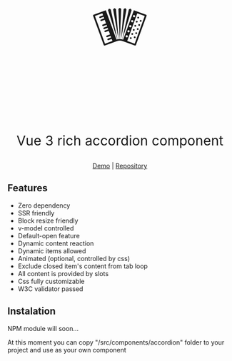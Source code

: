 <p align="center" style="font-size: 120px">🪗</span>
<p align="center" style="font-size: 30px">Vue 3 rich accordion component</span>
<p align="center">
  <a href="https://sticker0ne.github.io/vue3-rich-accordion/">Demo</a> |
  <a href="https://github.com/sticker0ne/vue3-rich-accordion">Repository</a>
</p>

<h2>Features</h2>
<ul>
    <li>Zero dependency</li>
    <li>SSR friendly</li>
    <li>Block resize friendly</li>
    <li>v-model controlled</li>
    <li>Default-open feature</li>
    <li>Dynamic content reaction</li>
    <li>Dynamic items allowed</li>
    <li>Animated (optional, controlled by css)</li>
    <li>Exclude closed item's content from tab loop</li>
    <li>All content is provided by slots</li>
    <li>Css fully customizable</li>
    <li>W3C validator passed</li>
</ul>
<h2>Instalation</h2>
NPM module will soon...

At this moment you can copy "/src/components/accordion" folder to your project and use as your own component
